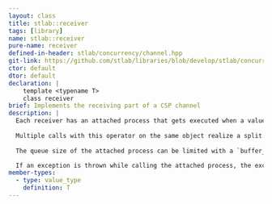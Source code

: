 ```yaml
---
layout: class
title: stlab::receiver
tags: [library]
name: stlab::receiver
pure-name: receiver
defined-in-header: stlab/concurrency/channel.hpp
git-link: https://github.com/stlab/libraries/blob/develop/stlab/concurrency/channel.hpp
ctor: default
dtor: default
declaration: |
    template <typename T> 
    class receiver
brief: Implements the receiving part of a CSP channel
description: |
  Each receiver has an attached process that gets executed when a value is send through the sender into the channel. This attached process must either be an n-ary function object - n depends on the number of attached upstream receiver - or it must of a type that implements an `await()` and `yield()` method.
  
  Multiple calls with this operator on the same object realize a split. That means that the result of this process is copied into all attached downstream channels.
  
  The queue size of the attached process can be limited with a `buffer_size`.

  If an exception is thrown while calling the attached process, the exception pointer is passed to the attached process, if it has a `set_error()` method, otherwise this process is closed.
member-types:
  - type: value_type
    definition: T
---
```

